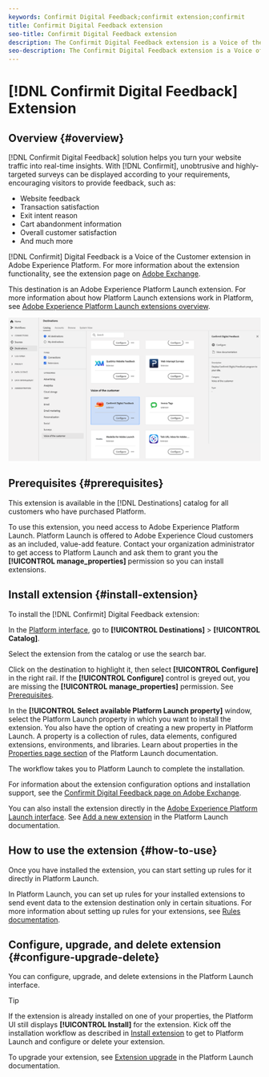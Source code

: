 ```yaml
---
keywords: Confirmit Digital Feedback;confirmit extension;confirmit
title: Confirmit Digital Feedback extension
seo-title: Confirmit Digital Feedback extension
description: The Confirmit Digital Feedback extension is a Voice of the Customer destination in Adobe Experience Platform. For more information about the extension functionality, see the extension page on Adobe Exchange.
seo-description: The Confirmit Digital Feedback extension is a Voice of the Customer destination in Adobe Experience Platform. For more information about the extension functionality, see the extension page on Adobe Exchange.
---
```


# [!DNL Confirmit Digital Feedback] Extension

## Overview {#overview}

[!DNL Confirmit Digital Feedback] solution helps you turn your website traffic into real-time insights. With [!DNL Confirmit], unobtrusive and highly-targeted surveys can be displayed according to your requirements, encouraging visitors to provide feedback, such as:

* Website feedback 
* Transaction satisfaction
* Exit intent reason
* Cart abandonment information
* Overall customer satisfaction
* And much more

[!DNL Confirmit] Digital Feedback is a Voice of the Customer extension in Adobe Experience Platform. For more information about the extension functionality, see the extension page on [Adobe Exchange](https://exchange.adobe.com/experiencecloud.details.103247.confirmit-digital-feedback-for-adobe-launch.html).

This destination is an Adobe Experience Platform Launch extension. For more information about how Platform Launch extensions work in Platform, see [Adobe Experience Platform Launch extensions overview](../launch-extensions/overview.md).

![Confirmit Digital Feedback extension](../../assets/catalog/voice/confirmit-digital-feedback/catalog.png)

## Prerequisites {#prerequisites}

This extension is available in the [!DNL Destinations] catalog for all customers who have purchased Platform.

To use this extension, you need access to Adobe Experience Platform Launch. Platform Launch is offered to Adobe Experience Cloud customers as an included, value-add feature. Contact your organization administrator to get access to Platform Launch and ask them to grant you the **[!UICONTROL manage_properties]** permission so you can install extensions.

## Install extension {#install-extension}

To install the [!DNL Confirmit] Digital Feedback extension:

In the [Platform interface](http://platform.adobe.com/), go to **[!UICONTROL Destinations]** > **[!UICONTROL Catalog]**.

Select the extension from the catalog or use the search bar.

Click on the destination to highlight it, then select **[!UICONTROL Configure]** in the right rail. If the **[!UICONTROL Configure]** control is greyed out, you are missing the **[!UICONTROL manage_properties]** permission. See [Prerequisites](#prerequisites).

In the **[!UICONTROL Select available Platform Launch property]** window, select the Platform Launch property in which you want to install the extension. You also have the option of creating a new property in Platform Launch. A property is a collection of rules, data elements, configured extensions, environments, and libraries. Learn about properties in the [Properties page section](https://experienceleague.adobe.com/docs/launch/using/reference/admin/companies-and-properties.html#properties-page) of the Platform Launch documentation.

The workflow takes you to Platform Launch to complete the installation. 

For information about the extension configuration options and installation support, see the [Confirmit Digital Feedback page on Adobe Exchange](https://exchange.adobe.com/experiencecloud.details.103247.confirmit-digital-feedback-for-adobe-launch.html).

You can also install the extension directly in the [Adobe Experience Platform Launch interface](https://launch.adobe.com/). See [Add a new extension](https://experienceleague.adobe.com/docs/launch/using/reference/manage-resources/extensions/overview.html?lang=en#add-a-new-extension) in the Platform Launch documentation.

## How to use the extension {#how-to-use}

Once you have installed the extension, you can start setting up rules for it directly in Platform Launch.

In Platform Launch, you can set up rules for your installed extensions to send event data to the extension destination only in certain situations. For more information about setting up rules for your extensions, see [Rules documentation](https://experienceleague.adobe.com/docs/launch/using/reference/manage-resources/rules.html).

## Configure, upgrade, and delete extension {#configure-upgrade-delete}

You can configure, upgrade, and delete extensions in the Platform Launch interface.

>[!TIP]
>
>If the extension is already installed on one of your properties, the Platform UI still displays **[!UICONTROL Install]** for the extension. Kick off the installation workflow as described in [Install extension](#install-extension) to get to Platform Launch and configure or delete your extension.

To upgrade your extension, see [Extension upgrade](https://experienceleague.adobe.com/docs/launch/using/reference/manage-resources/extensions/extension-upgrade.html) in the Platform Launch documentation.